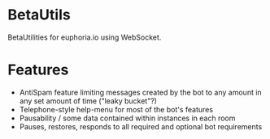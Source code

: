 # BetaUtils
BetaUtilities for euphoria.io using WebSocket.

# Features
- AntiSpam feature limiting messages created by the bot to any amount in any set amount of time ("leaky bucket"?) 
- Telephone-style help-menu for most of the bot's features
- Pausability / some data contained within instances in each room 
- Pauses, restores, responds to all required and optional bot requirements
